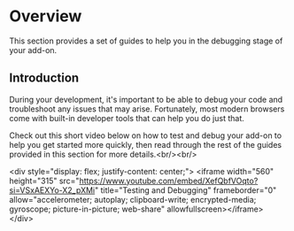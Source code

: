 # Overview

This section provides a set of guides to help you in the debugging stage of your add-on.

## Introduction

During your development, it's important to be able to debug your code and troubleshoot any issues that may arise. Fortunately, most modern browsers come with built-in developer tools that can help you do just that.

Check out this short video below on how to test and debug your add-on to help you get started more quickly, then read through the rest of the guides provided in this section for more details.&lt;br/&gt;&lt;br/&gt;

&lt;div style="display: flex; justify-content: center;"&gt;
    &lt;iframe width="560" height="315" src="https://www.youtube.com/embed/XefQbfVOqto?si=VSxAEXYo-X2_pXMi" title="Testing and Debugging" frameborder="0" allow="accelerometer; autoplay; clipboard-write; encrypted-media; gyroscope; picture-in-picture; web-share" allowfullscreen&gt;&lt;/iframe&gt;
&lt;/div&gt;
